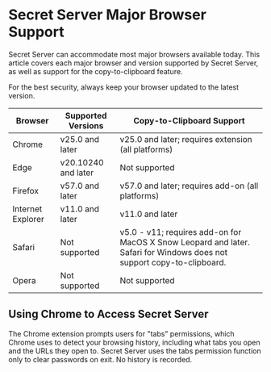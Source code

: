 [title]: # (Secret Server Major Browser Support)
[tags]: # (browser,support,chrome,edge,firefox,safari,opera,internet explorer,ie)
[priority]: # (1000)

# Secret Server Major Browser Support

Secret Server can accommodate most major browsers available today. This article covers each major browser and version supported by Secret Server, as well as support for the copy-to-clipboard feature.

For the best security, always keep your browser updated to the latest version.

Browser|Supported Versions| Copy-to-Clipboard Support
---|---|---
Chrome | v25.0 and later | v25.0 and later; requires extension (all platforms)
Edge | v20.10240 and later | Not supported
Firefox | v57.0 and later| v57.0 and later; requires add-on (all platforms)
Internet Explorer | v11.0 and later | v11.0 and later
Safari | Not supported | v5.0 - v11; requires add-on for MacOS X Snow Leopard and later. Safari for Windows does not support copy-to-clipboard.
Opera| Not supported | Not supported

## Using Chrome to Access Secret Server

The Chrome extension prompts users for "tabs" permissions, which Chrome uses to detect your browsing history, including what tabs you open and the URLs they open to. Secret Server uses the tabs permission function only to clear passwords on exit. No history is recorded.
